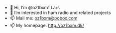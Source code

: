 - 👋 Hi, I’m @oz1bxm1 Lars
- 👀 I’m interested in ham radio and related projects
- 📫 Mail me: oz1bxm@pobox.com  
- 📫 My homepage: http://oz1bxm.dk/  
<!---
oz1bxm1/oz1bxm1 is a ✨ special ✨ repository because its `README.md` (this file) appears on your GitHub profile.
You can click the Preview link to take a look at your changes.
--->
